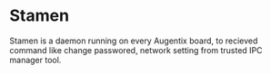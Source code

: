 # Stamen

Stamen is a daemon running on every Augentix board,
to recieved command like change passwored, network setting
from trusted IPC manager tool.
